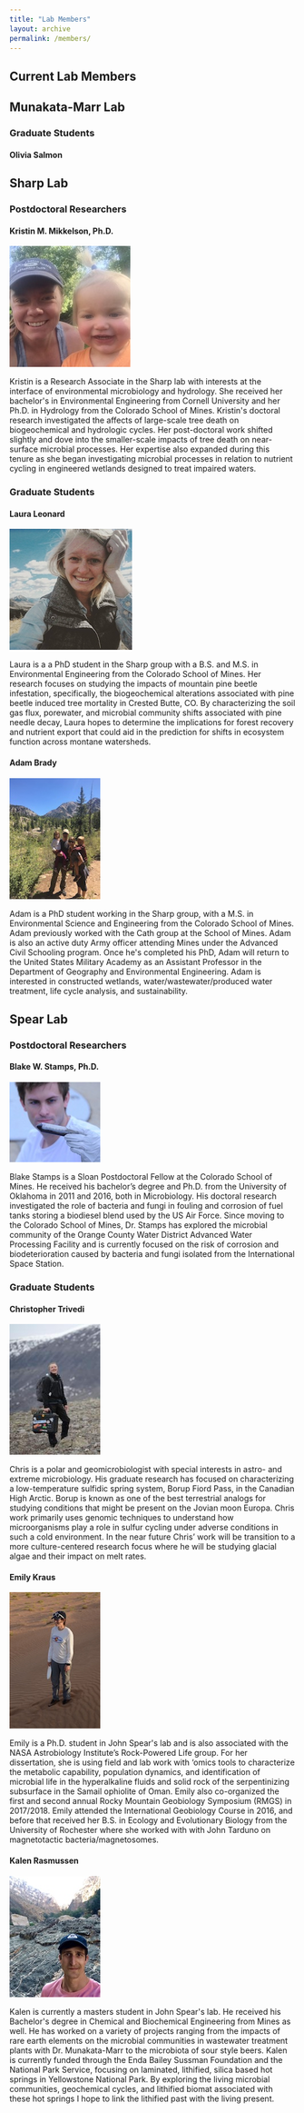 ```yaml
---
title: "Lab Members"
layout: archive
permalink: /members/
---
```



## Current Lab Members

## Munakata-Marr Lab

### Graduate Students

#### Olivia Salmon


## Sharp Lab

### Postdoctoral Researchers

#### Kristin M. Mikkelson, Ph.D.

![kristinthumb](/images/km_thumb.jpg)

Kristin is a Research Associate in the Sharp lab with interests at the interface of environmental microbiology and hydrology. She received her bachelor's in Environmental Engineering from Cornell University and her Ph.D. in Hydrology from the Colorado School of Mines. Kristin's doctoral research investigated the affects of large-scale tree death on biogeochemical and hydrologic cycles. Her post-doctoral work shifted slightly and dove into the smaller-scale impacts of tree death on near-surface microbial processes. Her expertise also expanded during this tenure as she began investigating microbial processes in relation to nutrient cycling in engineered wetlands designed to treat impaired waters.

### Graduate Students

#### Laura Leonard

![laurathumb](/images/lleonard_thumb.jpg)

Laura is a a PhD student in the Sharp group with a B.S. and M.S. in Environmental Engineering from the Colorado School of Mines. Her research focuses on studying the impacts of mountain pine beetle infestation, specifically, the biogeochemical alterations associated with pine beetle induced tree mortality in Crested Butte, CO.  By characterizing the soil gas flux, porewater, and microbial community shifts associated with pine needle decay, Laura hopes to determine the implications for forest recovery and nutrient export that could aid in the prediction for shifts in ecosystem function across montane watersheds.

#### Adam Brady
![adamthumb](/images/Abrady_thumb.jpg)

Adam is a PhD student working in the Sharp group, with a M.S. in Environmental Science and Engineering from the Colorado School of Mines. Adam previously worked with the Cath group at the School of Mines. Adam is also an active duty Army officer attending Mines under the Advanced Civil Schooling program. Once he's completed his PhD, Adam will return to the United States Military Academy as an Assistant Professor in the Department of Geography and Environmental Engineering. Adam is interested in constructed wetlands, water/wastewater/produced water treatment, life cycle analysis, and sustainability.

## Spear Lab

### Postdoctoral Researchers

#### Blake W. Stamps, Ph.D.

![blakethumb](/images/bstamps_thumb.jpg)

Blake Stamps is a Sloan Postdoctoral Fellow at the Colorado School of Mines. He received his bachelor’s degree and Ph.D. from the University of Oklahoma in 2011 and 2016, both in Microbiology. His doctoral research investigated the role of bacteria and fungi in fouling and corrosion of fuel tanks storing a biodiesel blend used by the US Air Force. Since moving to the Colorado School of Mines, Dr. Stamps has explored the microbial community of the Orange County Water District Advanced Water Processing Facility and is currently focused on the risk of corrosion and biodeterioration caused by bacteria and fungi isolated from the International Space Station.

### Graduate Students

#### Christopher Trivedi

![christhumb](/images/ctrivedi_thumb.jpg)

Chris is a polar and geomicrobiologist with special interests in astro- and extreme microbiology. His graduate research has focused on characterizing a low-temperature sulfidic spring system, Borup Fiord Pass, in the Canadian High Arctic. Borup is known as one of the best terrestrial analogs for studying conditions that might be present on the Jovian moon Europa. Chris work primarily uses genomic techniques to understand how microorganisms play a role in sulfur cycling under adverse conditions in such a cold environment. In the near future Chris’ work will be transition to a more culture-centered research focus where he will be studying glacial algae and their impact on melt rates.

#### Emily Kraus

![emilythumb](/images/ekraus_thumb.jpg)

Emily is a Ph.D. student in John Spear's lab and is also associated with the NASA Astrobiology Institute’s Rock-Powered Life group. For her dissertation, she is using field and lab work with ‘omics tools to characterize the metabolic capability, population dynamics, and identification of microbial life in the hyperalkaline fluids and solid rock of the serpentinizing subsurface in the Samail ophiolite of Oman. Emily also co-organized the first and second annual Rocky Mountain Geobiology Symposium (RMGS) in 2017/2018. Emily attended the International Geobiology Course in 2016, and before that received her B.S. in Ecology and Evolutionary Biology from the University of Rochester where she worked with with John Tarduno on magnetotactic bacteria/magnetosomes.


#### Kalen Rasmussen

![kalenthumb](/images/kras_thumb.jpg)

Kalen is currently a masters student in John Spear's lab.  He received his Bachelor's degree in Chemical and Biochemical Engineering from Mines as well. He has worked on a variety of projects ranging from the impacts of rare earth elements on the microbial communities in wastewater treatment plants with Dr. Munakata-Marr to the microbiota of sour style beers. Kalen is currently funded through the Enda Bailey Sussman Foundation and the National Park Service, focusing on laminated, lithified, silica based hot springs in Yellowstone National Park. By exploring the living microbial communities, geochemical cycles, and lithified biomat associated with these hot springs I hope to link the lithified past with the living present. 